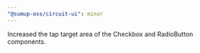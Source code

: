 ```yaml
---
"@sumup-oss/circuit-ui": minor
---
```


Increased the tap target area of the Checkbox and RadioButton components.
